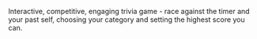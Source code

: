 Interactive, competitive, engaging trivia game - race against the timer and your past self, choosing your category and setting the highest score you can.